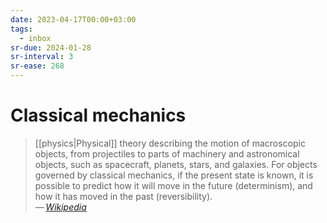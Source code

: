 ```yaml
---
date: 2023-04-17T00:00+03:00
tags:
  - inbox
sr-due: 2024-01-28
sr-interval: 3
sr-ease: 268
---
```


# Classical mechanics

> [[physics|Physical]] theory describing the motion of macroscopic objects, from
> projectiles to parts of machinery and astronomical objects, such as
> spacecraft, planets, stars, and galaxies. For objects governed by classical
> mechanics, if the present state is known, it is possible to predict how it
> will move in the future (determinism), and how it has moved in the past
> (reversibility).\
> — <cite>[Wikipedia](https://en.wikipedia.org/wiki/Classical_mechanics)</cite>
